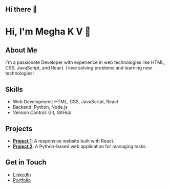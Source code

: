 ## Hi there 👋

<!--
**Megha-KV/Megha-KV** is a ✨ _special_ ✨ repository because its `README.md` (this file) appears on your GitHub profile.

Here are some ideas to get you started:

- 🔭 I’m currently working on ...
- 🌱 I’m currently learning ...
- 👯 I’m looking to collaborate on ...
- 🤔 I’m looking for help with ...
- 💬 Ask me about ...
- 📫 How to reach me: ...
- 😄 Pronouns: ...
- ⚡ Fun fact: ...
-->
# Hi, I'm Megha K V 👋

## About Me
I'm a passionate Developer with experience in web technologies like HTML, CSS, JavaScript, and React. I love solving problems and learning new technologies!

## Skills
- Web Development: HTML, CSS, JavaScript, React
- Backend: Python, Node.js
- Version Control: Git, GitHub

## Projects
- **[Project 1](https://github.com/yourusername/project1)**: A responsive website built with React.
- **[Project 2](https://github.com/yourusername/project2)**: A Python-based web application for managing tasks.

## Get in Touch
- [LinkedIn](https://linkedin.com/in/yourusername)
- [Portfolio](https://yourportfolio.com)
